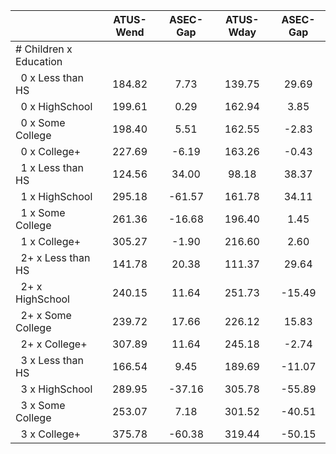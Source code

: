 
|                      |    ATUS-Wend |     ASEC-Gap |    ATUS-Wday |     ASEC-Gap |
| -------------------- | :----------: | :----------: | :----------: | :----------: |
| # Children x Education |              |              |              |              |
| &nbsp;&nbsp;0 x Less than HS |       184.82 |         7.73 |       139.75 |        29.69 |
| &nbsp;&nbsp;0 x HighSchool |       199.61 |         0.29 |       162.94 |         3.85 |
| &nbsp;&nbsp;0 x Some College |       198.40 |         5.51 |       162.55 |        -2.83 |
| &nbsp;&nbsp;0 x College+ |       227.69 |        -6.19 |       163.26 |        -0.43 |
| &nbsp;&nbsp;1 x Less than HS |       124.56 |        34.00 |        98.18 |        38.37 |
| &nbsp;&nbsp;1 x HighSchool |       295.18 |       -61.57 |       161.78 |        34.11 |
| &nbsp;&nbsp;1 x Some College |       261.36 |       -16.68 |       196.40 |         1.45 |
| &nbsp;&nbsp;1 x College+ |       305.27 |        -1.90 |       216.60 |         2.60 |
| &nbsp;&nbsp;2+ x Less than HS |       141.78 |        20.38 |       111.37 |        29.64 |
| &nbsp;&nbsp;2+ x HighSchool |       240.15 |        11.64 |       251.73 |       -15.49 |
| &nbsp;&nbsp;2+ x Some College |       239.72 |        17.66 |       226.12 |        15.83 |
| &nbsp;&nbsp;2+ x College+ |       307.89 |        11.64 |       245.18 |        -2.74 |
| &nbsp;&nbsp;3 x Less than HS |       166.54 |         9.45 |       189.69 |       -11.07 |
| &nbsp;&nbsp;3 x HighSchool |       289.95 |       -37.16 |       305.78 |       -55.89 |
| &nbsp;&nbsp;3 x Some College |       253.07 |         7.18 |       301.52 |       -40.51 |
| &nbsp;&nbsp;3 x College+ |       375.78 |       -60.38 |       319.44 |       -50.15 |

